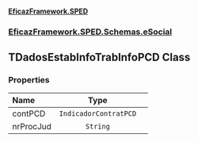 #### [EficazFramework.SPED](EficazFrameworkSPED.md 'EficazFramework SPED')
### [EficazFramework.SPED.Schemas.eSocial](EficazFramework.SPED.Schemas.eSocial.md 'EficazFramework.SPED.Schemas.eSocial')

## TDadosEstabInfoTrabInfoPCD Class
### Properties

| Name | Type | |
| :--- | :---: | :--- |
| contPCD | `IndicadorContratPCD` |  |
| nrProcJud | `String` |  |
